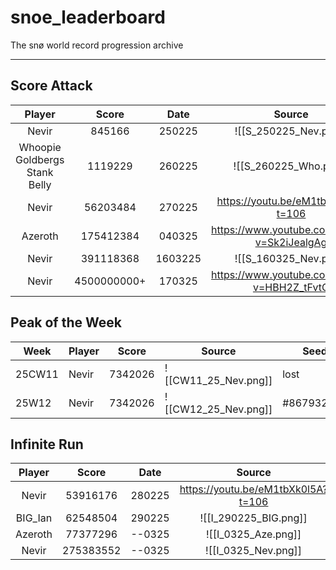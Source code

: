 # snoe_leaderboard
The snø world record progression archive

---

## Score Attack

|            Player             |    Score    |  Date   |                   Source                    |    Seed     |
| :---------------------------: | :---------: | :-----: | :-----------------------------------------: | :---------: |
|             Nevir             |   845166    | 250225  |            ![[S_250225_Nev.png]]            | #4102658922 |
| Whoopie Goldbergs Stank Belly |   1119229   | 260225  |            ![[S_260225_Who.png]]            |    lost     |
|             Nevir             |  56203484   | 270225  |     https://youtu.be/eM1tbXk0l5A?t=106      | #1026293249 |
|            Azeroth            |  175412384  | 040325  | https://www.youtube.com/watch?v=Sk2iJealgAg | #1026293249 |
|             Nevir             |  391118368  | 1603225 |            ![[S_160325_Nev.png]]            | #1985553109 |
|             Nevir             | 4500000000+ | 170325  | https://www.youtube.com/watch?v=HBH2Z_tFvtQ |    lost     |

## Peak of the Week


| Week   | Player | Score   | Source                               | Seed       |
| ------ | ------ | ------- | ------------------------------------ | ---------- |
| 25CW11 | Nevir  | 7342026 | ![[CW11_25_Nev.png]]                 | lost       |
| 25W12  | Nevir  | 7342026 | ![[CW12_25_Nev.png]] | #867932563 |


## Infinite Run

| Player  |    Score     |  Date  |               Source               |    Seed     |
| :-----: | :----------: | :----: | :--------------------------------: | :---------: |
|  Nevir  | 53916176<br> | 280225 | https://youtu.be/eM1tbXk0l5A?t=106 | #1026293249 |
| BIG_Ian |   62548504   | 290225 |       ![[I_290225_BIG.png]]        | #524665535  |
| Azeroth |   77377296   | --0325 |        ![[I_0325_Aze.png]]         | #1985553109 |
|  Nevir  |  275383552   | --0325 |        ![[I_0325_Nev.png]]         | #1026293249 |
